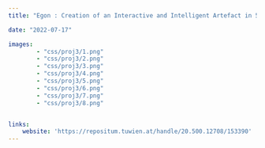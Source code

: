 ```yaml
---
title: "Egon : Creation of an Interactive and Intelligent Artefact in 5 days"

date: "2022-07-17"

images: 
        - "css/proj3/1.png"
        - "css/proj3/2.png"
        - "css/proj3/3.png"
        - "css/proj3/4.png"
        - "css/proj3/5.png"
        - "css/proj3/6.png"
        - "css/proj3/7.png"
        - "css/proj3/8.png"


links:
    website: 'https://repositum.tuwien.at/handle/20.500.12708/153390'
---
```


